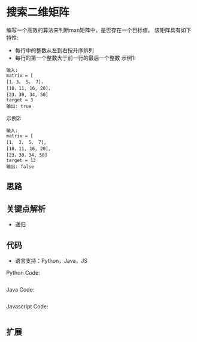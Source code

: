 # 搜索二维矩阵
编写一个高效的算法来判断mxn矩阵中，是否存在一个目标值。 该矩阵具有如下特性:
- 每行中的整数从左到右按升序排列
- 每行的第一个整数大于前一行的最后一个整数
示例1:
```
输入:
matrix = [
[1，3， 5， 7]，
[10，11, 16, 20]，
[23，30, 34, 50]
target = 3
输出: true
```

示例2:
```
输入:
matrix = [
[1， 3， 5， 7],
[10，11, 16, 20],
[23，30，34, 50]
target = 13
输出: false
```

## 思路

## 关键点解析

- 递归

## 代码

- 语言支持：Python，Java，JS

Python Code:

```python

```

Java Code:

```java

```

Javascript Code:
```js

```

## 扩展